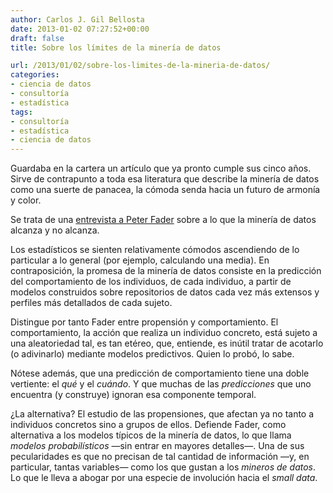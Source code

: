 ```yaml
---
author: Carlos J. Gil Bellosta
date: 2013-01-02 07:27:52+00:00
draft: false
title: Sobre los límites de la minería de datos

url: /2013/01/02/sobre-los-limites-de-la-mineria-de-datos/
categories:
- ciencia de datos
- consultoría
- estadística
tags:
- consultoría
- estadística
- ciencia de datos
---
```


Guardaba en la cartera un artículo que ya pronto cumple sus cinco años. Sirve de contrapunto a toda esa literatura que describe la minería de datos como una suerte de panacea, la cómoda senda hacia un futuro de armonía y color.

Se trata de una [entrevista a Peter Fader](http://www.cioinsight.com/c/a/Past-News/What-Data-Mining-Can-and-Cant-Do/) sobre a lo que la minería de datos alcanza y no alcanza.

Los estadísticos se sienten relativamente cómodos ascendiendo de lo particular a lo general (por ejemplo, calculando una media). En contraposición, la promesa de la minería de datos consiste en la predicción del comportamiento de los individuos, de cada individuo, a partir de modelos construidos sobre repositorios de datos cada vez más extensos y perfiles más detallados de cada sujeto.

Distingue por tanto Fader entre propensión y comportamiento. El comportamiento, la acción que realiza un individuo concreto, está sujeto a una aleatoriedad tal, es tan etéreo, que, entiende, es inútil tratar de acotarlo (o adivinarlo) mediante modelos predictivos. Quien lo probó, lo sabe.

Nótese además, que una predicción de comportamiento tiene una doble vertiente: el _qué_ y el _cuándo_. Y que muchas de las _predicciones_ que uno encuentra (y construye) ignoran esa componente temporal.

¿La alternativa? El estudio de las propensiones, que afectan ya no tanto a individuos concretos sino a grupos de ellos. Defiende Fader, como alternativa a los modelos típicos de la minería de datos, lo que llama _modelos probabilísticos_ —sin entrar en mayores detalles—. Una de sus pecularidades es que no precisan de tal cantidad de información —y, en particular, tantas variables— como los que gustan a los _mineros de datos_. Lo que le lleva a abogar por una especie de involución hacia el _small data_.
